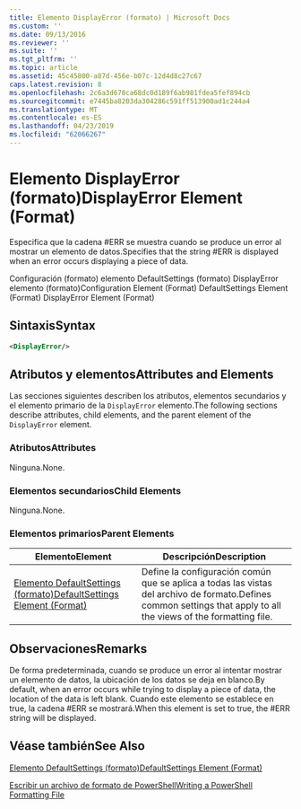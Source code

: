 ```yaml
---
title: Elemento DisplayError (formato) | Microsoft Docs
ms.custom: ''
ms.date: 09/13/2016
ms.reviewer: ''
ms.suite: ''
ms.tgt_pltfrm: ''
ms.topic: article
ms.assetid: 45c45800-a87d-456e-b07c-12d4d8c27c67
caps.latest.revision: 8
ms.openlocfilehash: 2c6a3d678ca68dc0d189f6ab981fdea5fef894cb
ms.sourcegitcommit: e7445ba8203da304286c591ff513900ad1c244a4
ms.translationtype: MT
ms.contentlocale: es-ES
ms.lasthandoff: 04/23/2019
ms.locfileid: "62066267"
---
```

# <a name="displayerror-element-format"></a><span data-ttu-id="0721f-102">Elemento DisplayError (formato)</span><span class="sxs-lookup"><span data-stu-id="0721f-102">DisplayError Element (Format)</span></span>

<span data-ttu-id="0721f-103">Especifica que la cadena #ERR se muestra cuando se produce un error al mostrar un elemento de datos.</span><span class="sxs-lookup"><span data-stu-id="0721f-103">Specifies that the string #ERR is displayed when an error occurs displaying a piece of data.</span></span>

<span data-ttu-id="0721f-104">Configuración (formato) elemento DefaultSettings (formato) DisplayError elemento (formato)</span><span class="sxs-lookup"><span data-stu-id="0721f-104">Configuration Element (Format) DefaultSettings Element (Format) DisplayError Element (Format)</span></span>

## <a name="syntax"></a><span data-ttu-id="0721f-105">Sintaxis</span><span class="sxs-lookup"><span data-stu-id="0721f-105">Syntax</span></span>

```xml
<DisplayError/>
```

## <a name="attributes-and-elements"></a><span data-ttu-id="0721f-106">Atributos y elementos</span><span class="sxs-lookup"><span data-stu-id="0721f-106">Attributes and Elements</span></span>

<span data-ttu-id="0721f-107">Las secciones siguientes describen los atributos, elementos secundarios y el elemento primario de la `DisplayError` elemento.</span><span class="sxs-lookup"><span data-stu-id="0721f-107">The following sections describe attributes, child elements, and the parent element of the `DisplayError` element.</span></span>

### <a name="attributes"></a><span data-ttu-id="0721f-108">Atributos</span><span class="sxs-lookup"><span data-stu-id="0721f-108">Attributes</span></span>

<span data-ttu-id="0721f-109">Ninguna.</span><span class="sxs-lookup"><span data-stu-id="0721f-109">None.</span></span>

### <a name="child-elements"></a><span data-ttu-id="0721f-110">Elementos secundarios</span><span class="sxs-lookup"><span data-stu-id="0721f-110">Child Elements</span></span>

<span data-ttu-id="0721f-111">Ninguna.</span><span class="sxs-lookup"><span data-stu-id="0721f-111">None.</span></span>

### <a name="parent-elements"></a><span data-ttu-id="0721f-112">Elementos primarios</span><span class="sxs-lookup"><span data-stu-id="0721f-112">Parent Elements</span></span>

|<span data-ttu-id="0721f-113">Elemento</span><span class="sxs-lookup"><span data-stu-id="0721f-113">Element</span></span>|<span data-ttu-id="0721f-114">Descripción</span><span class="sxs-lookup"><span data-stu-id="0721f-114">Description</span></span>|
|-------------|-----------------|
|[<span data-ttu-id="0721f-115">Elemento DefaultSettings (formato)</span><span class="sxs-lookup"><span data-stu-id="0721f-115">DefaultSettings Element (Format)</span></span>](./defaultsettings-element-format.md)|<span data-ttu-id="0721f-116">Define la configuración común que se aplica a todas las vistas del archivo de formato.</span><span class="sxs-lookup"><span data-stu-id="0721f-116">Defines common settings that apply to all the views of the formatting file.</span></span>|

## <a name="remarks"></a><span data-ttu-id="0721f-117">Observaciones</span><span class="sxs-lookup"><span data-stu-id="0721f-117">Remarks</span></span>

<span data-ttu-id="0721f-118">De forma predeterminada, cuando se produce un error al intentar mostrar un elemento de datos, la ubicación de los datos se deja en blanco.</span><span class="sxs-lookup"><span data-stu-id="0721f-118">By default, when an error occurs while trying to display a piece of data, the location of the data is left blank.</span></span> <span data-ttu-id="0721f-119">Cuando este elemento se establece en true, la cadena #ERR se mostrará.</span><span class="sxs-lookup"><span data-stu-id="0721f-119">When this element is set to true, the #ERR string will be displayed.</span></span>

## <a name="see-also"></a><span data-ttu-id="0721f-120">Véase también</span><span class="sxs-lookup"><span data-stu-id="0721f-120">See Also</span></span>

[<span data-ttu-id="0721f-121">Elemento DefaultSettings (formato)</span><span class="sxs-lookup"><span data-stu-id="0721f-121">DefaultSettings Element (Format)</span></span>](./defaultsettings-element-format.md)

[<span data-ttu-id="0721f-122">Escribir un archivo de formato de PowerShell</span><span class="sxs-lookup"><span data-stu-id="0721f-122">Writing a PowerShell Formatting File</span></span>](./writing-a-powershell-formatting-file.md)
